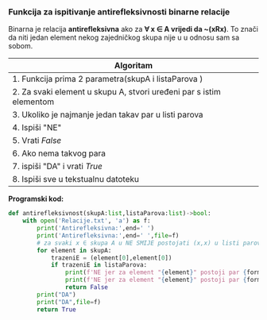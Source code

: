 ###  Funkcija za ispitivanje antirefleksivnosti binarne relacije <a id="4"></a>

Binarna je relacija **antirefleksivna** ako za **∀ x ∈ A vrijedi da ~(xRx)**. To znači da niti jedan element nekog zajedničkog skupa nije u u odnosu sam sa sobom.

| Algoritam                                        |
| ------------------------------------------------ |
| 1. Funkcija prima 2 parametra(skupA i listaParova )                                                |
| 2. Za svaki element u skupu A, stvori uređeni par s istim elementom                                                 |
| 3. Ukoliko je najmanje jedan takav par u listi parova                                                 |
| 4. Ispiši "NE"                                                 |
| 5. Vrati *False* 
| 6. Ako nema takvog para
| 7. ispiši "DA" i vrati *True*  |
| 8. Ispiši sve u tekstualnu datoteku|

**Programski kod:**
```python
def antirefleksivnost(skupA:list,listaParova:list)->bool:
    with open('Relacije.txt', 'a') as f:
        print('Antirefleksivna:',end=' ')
        print('Antirefleksivna:',end=' ',file=f)
        # za svaki x ∈ skupa A u NE SMIJE postojati (x,x) u listi parova 
        for element in skupA:
            trazeniE = (element[0],element[0])
            if trazeniE in listaParova:
                print(f'NE jer za element "{element}" postoji par {formatStr(trazeniE)} unutar liste parova')
                print(f'NE jer za element "{element}" postoji par {formatStr(trazeniE)} unutar liste parova',file=f)
                return False
        print("DA")
        print("DA",file=f)
        return True

```
